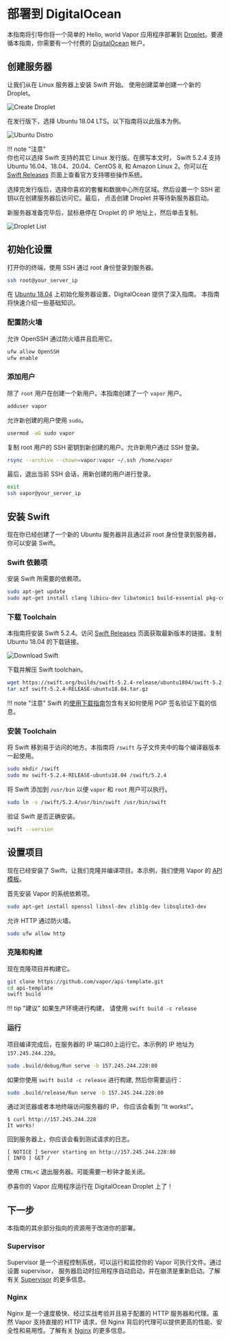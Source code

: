 # 部署到 DigitalOcean

本指南将引导你将一个简单的 Hello, world Vapor 应用程序部署到 [Droplet](https://www.digitalocean.com/products/droplets/)。要遵循本指南，你需要有一个付费的 [DigitalOcean](https://www.digitalocean.com) 帐户。

## 创建服务器

让我们从在 Linux 服务器上安装 Swift 开始。 使用创建菜单创建一个新的 Droplet。

![Create Droplet](../images/digital-ocean-create-droplet.png)

在发行版下，选择 Ubuntu 18.04 LTS。以下指南将以此版本为例。

![Ubuntu Distro](../images/digital-ocean-distributions-ubuntu-18.png)

!!! note "注意"  
	你也可以选择 Swift 支持的其它 Linux 发行版。在撰写本文时， Swift 5.2.4 支持 Ubuntu 16.04、18.04、20.04、CentOS 8, 和 Amazon Linux 2。你可以在 [Swift Releases](https://swift.org/download/#releases) 页面上查看官方支持哪些操作系统。

选择完发行版后，选择你喜欢的套餐和数据中心所在区域。然后设置一个 SSH 密钥以在创建服务器后访问它。最后， 点击创建 Droplet 并等待新服务器启动。

新服务器准备完毕后，鼠标悬停在 Droplet 的 IP 地址上，然后单击复制。

![Droplet List](../images/digital-ocean-droplet-list.png)

## 初始化设置

打开你的终端，使用 SSH 通过 root 身份登录到服务器。

```sh
ssh root@your_server_ip
```

在 [Ubuntu 18.04](https://www.digitalocean.com/community/tutorials/initial-server-setup-with-ubuntu-18-04) 上初始化服务器设置，DigitalOcean 提供了深入指南。 本指南将快速介绍一些基础知识。

### 配置防火墙

允许 OpenSSH 通过防火墙并且启用它。

```sh
ufw allow OpenSSH
ufw enable
```

### 添加用户

除了 `root` 用户在创建一个新用户。本指南创建了一个 `vapor` 用户。

```sh
adduser vapor
```

允许新创建的用户使用 `sudo`。

```sh
usermod -aG sudo vapor
```

复制 root 用户的 SSH 密钥到新创建的用户。允许新用户通过 SSH 登录。

```sh
rsync --archive --chown=vapor:vapor ~/.ssh /home/vapor
```

最后，退出当前 SSH 会话，用新创建的用户进行登录。

```sh
exit
ssh vapor@your_server_ip
```

## 安装 Swift

现在你已经创建了一个新的 Ubuntu 服务器并且通过非 root 身份登录到服务器，你可以安装 Swift。 

### Swift 依赖项

安装 Swift 所需要的依赖项。

```sh
sudo apt-get update
sudo apt-get install clang libicu-dev libatomic1 build-essential pkg-config
```

### 下载 Toolchain

本指南将安装 Swift 5.2.4。访问 [Swift Releases](https://swift.org/download/#releases) 页面获取最新版本的链接。复制 Ubuntu 18.04 的下载链接。

![Download Swift](../images/swift-download-ubuntu-18-copy-link.png)

下载并解压 Swift toolchain。

```sh
wget https://swift.org/builds/swift-5.2.4-release/ubuntu1804/swift-5.2.4-RELEASE/swift-5.2.4-RELEASE-ubuntu18.04.tar.gz
tar xzf swift-5.2.4-RELEASE-ubuntu18.04.tar.gz
```

!!! note "注意" 
	Swift 的[使用下载指南](https://swift.org/download/#using-downloads)包含有关如何使用 PGP 签名验证下载的信息。

### 安装 Toolchain

将 Swift 移到易于访问的地方。本指南将 `/swift` 与子文件夹中的每个编译器版本一起使用。

```sh
sudo mkdir /swift
sudo mv swift-5.2.4-RELEASE-ubuntu18.04 /swift/5.2.4
```

将 Swift 添加到 `/usr/bin` 以便 `vapor` 和 `root` 用户可以执行。

```sh
sudo ln -s /swift/5.2.4/usr/bin/swift /usr/bin/swift
```

验证 Swift 是否正确安装。

```sh
swift --version
```

## 设置项目

现在已经安装了 Swift，让我们克隆并编译项目。本示例，我们使用 Vapor 的 [API 模板](https://github.com/vapor/api-template/)。

首先安装 Vapor 的系统依赖项。

```sh
sudo apt-get install openssl libssl-dev zlib1g-dev libsqlite3-dev
```

允许 HTTP 通过防火墙。

```sh
sudo ufw allow http
```

### 克隆和构建

现在克隆项目并构建它。

```sh
git clone https://github.com/vapor/api-template.git
cd api-template
swift build
```

!!! tip "建议" 
	如果生产环境进行构建， 请使用 `swift build -c release`

### 运行

项目编译完成后，在服务器的 IP 端口80上运行它。本示例的 IP 地址为 `157.245.244.228`。

```sh
sudo .build/debug/Run serve -b 157.245.244.228:80
```

如果你使用 `swift build -c release` 进行构建, 然后你需要运行：
```sh
sudo .build/release/Run serve -b 157.245.244.228:80
```

通过浏览器或者本地终端访问服务器的 IP， 你应该会看到 “It works!”。

```
$ curl http://157.245.244.228
It works!
```

回到服务器上，你应该会看到测试请求的日志。

```
[ NOTICE ] Server starting on http://157.245.244.228:80
[ INFO ] GET /
```

使用 `CTRL+C` 退出服务器。可能需要一秒钟才能关闭。

恭喜你的 Vapor 应用程序运行在 DigitalOcean Droplet 上了！

## 下一步

本指南的其余部分指向的资源用于改进你的部署。

### Supervisor

Supervisor 是一个进程控制系统，可以运行和监控你的 Vapor 可执行文件。通过设置 supervisor， 服务器启动时应用程序自动启动，并在崩溃是重新启动。了解有关 [Supervisor](../deploy/supervisor.md) 的更多信息。

### Nginx

Nginx 是一个速度极快、经过实战考验并且易于配置的 HTTP 服务器和代理。虽然 Vapor 支持直接的 HTTP 请求，但 Nginx 背后的代理可以提供更高的性能、安全性和易用性。了解有关 [Nginx](../deploy/nginx.md) 的更多信息。
